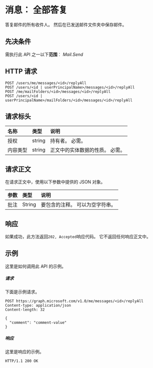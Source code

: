 # <a name="message-replyall"></a>消息︰ 全部答复

答复邮件的所有收件人。 然后在已发送邮件文件夹中保存邮件。

## <a name="prerequisites"></a>先决条件
需执行此 API 之一以下**范围**︰ *Mail.Send*
## <a name="http-request"></a>HTTP 请求
<!-- { "blockType": "ignored" } -->
```http
POST /users/me/messages/<id>/replyAll
POST /users/<id | userPrincipalName>/messages/<id>/replyAll
POST /me/mailFolders/<id>/messages/<id>/replyAll
POST /users/<id | userPrincipalName>/mailFolders/<id>/messages/<id>/replyAll
```
## <a name="request-headers"></a>请求标头
| 名称       | 类型 | 说明|
|:---------------|:--------|:----------|
| 授权  | string  | 持有者<token>。 必需。 |
| 内容类型 | string  | 正文中的实体数据的性质。 必需。 |

## <a name="request-body"></a>请求正文
在请求正文中，使用以下参数中提供的 JSON 对象。

| 参数    | 类型   |说明|
|:---------------|:--------|:----------|
|批注|String|要包含的注释。 可以为空字符串。|

## <a name="response"></a>响应
如果成功，此方法返回`202, Accepted`响应代码。 它不返回任何响应正文中。

## <a name="example"></a>示例
这里是如何调用此 API 的示例。
##### <a name="request"></a>请求
下面是示例请求。
<!-- {
  "blockType": "request",
  "name": "message_replyall"
}-->
```http
POST https://graph.microsoft.com/v1.0/me/messages/<id>/replyAll
Content-type: application/json
Content-length: 32

{
  "comment": "comment-value"
}
```


##### <a name="response"></a>响应
这里是响应的示例。
<!-- {
  "blockType": "response",
  "truncated": true
} -->
```http
HTTP/1.1 200 OK
```

<!-- uuid: 8fcb5dbc-d5aa-4681-8e31-b001d5168d79
2015-10-25 14:57:30 UTC -->
<!-- {
  "type": "#page.annotation",
  "description": "message: replyAll",
  "keywords": "",
  "section": "documentation",
  "tocPath": ""
}-->
